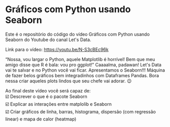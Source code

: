 # Gráficos com Python usando Seaborn

Este é o repositório do código do vídeo Gráficos com Python usando Seaborn do Youtube do canal Let's Data.

Link para o vídeo: https://youtu.be/N-S3cBEc96k

“Nossa, vou largar o Python, aquele Matplotlib é horrível! Bem que meu amigo disse que R é bala: vou pro ggplot!” Caaaalma, padawan! Let's Data vai te salvar e no Python você vai ficar. Apresentamos o Seaborn!!! Máquina de fazer belos gráficos bem integradinhos com Dataframes Pandas. Bora nessa criar aqueles plots lindos que seu chefe vai adorar. 😉

Ao final deste vídeo você será capaz de:  
☑️ Descrever o que é o pacote Seaborn  
☑️ Explicar as interações entre matplolib e Seaborn  
☑️ Criar gráficos de linha, barras, histograma, dispersão (com regressão linear) e mapa de calor (heatmap)
